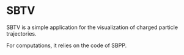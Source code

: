 # SBTV

SBTV is a simple application for the visualization of charged particle trajectories. 

For computations, it relies on the code of SBPP. 
